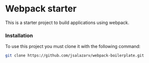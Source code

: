 # Webpack starter

This is a starter project to build applications using webpack.

### Installation

To use this project you must clone it with the following command:

```bash
git clone https://github.com/jsalazarv/webpack-boilerplate.git

```
